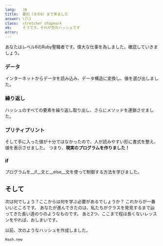 ```yaml
---
lang:   JA
title:  要約（その6）まで来ました
answer: \{\}
class:  stretcher chapmark
ok:     そうです。それが空のハッシュです
error:  
---
```


あなたはレベル6のRuby聖職者です。偉大な仕事を為しました。確認していきましょう。

### データ
インターネットからデータを読み込み、データ構造に変換し、値を選び出しました。

### 繰り返し
ハッシュのすべての要素を繰り返し取り出し、さらにメソッドを連鎖させました。

### プリティプリント
そして手に入った値が十分ではなかったので、人が読みやすい形に書式を整え、値を表示させました。
つまり、__現実のプログラムを作りました！__

### if
プログラムを__if__文と__else__文を使って制御する方法を学びました。

## そして
次は何でしょう？ここからは何を学ぶ必要があるでしょうか？
これからが一番いいところです。
あなたが進んできたのは、私たちがクラスを発見するまで辿ってきた長い道のりのようなものです。
あと2つ、ここまで程は長くないレッスンをやれば、おしまいです。

以前、次のようなハッシュを作成しました。

    Hash.new
